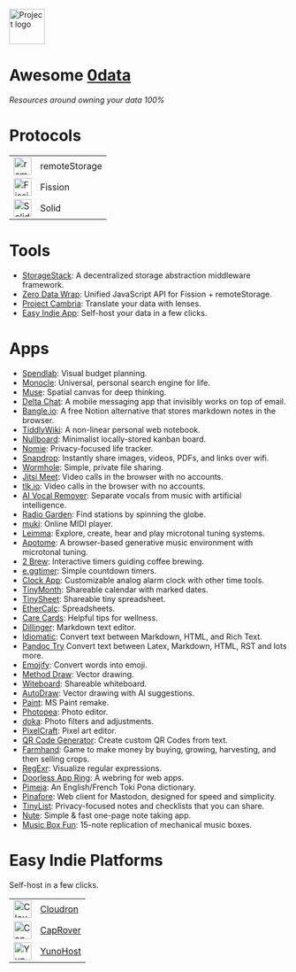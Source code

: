 <a href="https://0data.app"><img alt="Project logo" src="https://static.rosano.ca/0data/identity-mono.svg" width="64" /></a>

# Awesome [0data](https://0data.app)

_Resources around owning your data 100%_

# Protocols

<table>
  <tr>
    <td>
      <a href="https://remotestorage.io">
        <img title="remoteStorage" src="https://remotestorage.io/img/icon.svg" height="32" />
      </a>
    </td>
    <td>
      remoteStorage
    </td>        
  </tr>
  <tr>
    <td>
      <a href="https://fission.codes">
        <img title="Fission" src="https://static.rosano.ca/0data/fission.svg" height="32" />
      </a>
    </td>
    <td>
      Fission
    </td>        
  </tr>
  <tr>
    <td>
      <a href="https://solidproject.org">
        <img title="Solid" src="https://solidproject.org/assets/img/solid-emblem.svg" height="32" />
      </a>
    </td>
    <td>
      Solid
    </td>        
  </tr>
</table>

# Tools
- [StorageStack](https://github.com/jorishermans/storagestack): A decentralized storage abstraction middleware framework.
- [Zero Data Wrap](https://github.com/0dataapp/0datawrap): Unified JavaScript API for Fission + remoteStorage.
- [Project Cambria](https://www.inkandswitch.com/cambria.html): Translate your data with lenses.
- [Easy Indie App](https://easyindie.app): Self-host your data in a few clicks.

# Apps
- [Spendlab](https://www.spendlab.org): Visual budget planning.
- [Monocle](https://monocle.surge.sh): Universal, personal search engine for life.
- [Muse](https://museapp.com): Spatial canvas for deep thinking.
- [Delta Chat](https://delta.chat): A mobile messaging app that invisibly works on top of email.
- [Bangle.io](https://bangle.io): A free Notion alternative that stores markdown notes in the browser.
- [TiddlyWiki](http://www.tiddlywiki.com/): A non-linear personal web notebook.
- [Nullboard](https://nullboard.io/preview): Minimalist locally-stored kanban board.
- [Nomie](https://nomie.app): Privacy-focused life tracker.
- [Snapdrop](https://snapdrop.net): Instantly share images, videos, PDFs, and links over wifi.
- [Wormhole](https://wormhole.app): Simple, private file sharing.
- [Jitsi Meet](https://meet.jit.si): Video calls in the browser with no accounts.
- [tlk.io](https://tlk.io): Video calls in the browser with no accounts.
- [AI Vocal Remover](https://vocalremover.org): Separate vocals from music with artificial intelligence.
- [Radio Garden](http://radio.garden): Find stations by spinning the globe.
- [muki](https://muki.io): Online MIDI player.
- [Leimma](https://isartum.net/leimma): Explore, create, hear and play microtonal tuning systems.
- [Apotome](https://isartum.net/apotome): A browser-based generative music environment with microtonal tuning.
- [2 Brew](https://2brew.github.io): Interactive timers guiding coffee brewing.
- [e.ggtimer](https://e.ggtimer.com): Simple countdown timers.
- [Clock App](https://clockapp.tk): Customizable analog alarm clock with other time tools.
- [TinyMonth](https://tinymonth.com): Shareable calendar with marked dates.
- [TinySheet](https://tinysheet.com): Shareable tiny spreadsheet.
- [EtherCalc](https://ethercalc.net): Spreadsheets.
- [Care Cards](https://carecards.io/info): Helpful tips for wellness.
- [Dillinger](https://dillinger.io): Markdown text editor.
- [Idiomatic](https://idiomatic.rosano.ca): Convert text between Markdown, HTML, and Rich Text.
- [Pandoc Try](https://pandoc.org/try) Convert text between Latex, Markdown, HTML, RST and lots more.
- [Emojify](https://madelinemiller.dev/apps/emojify/): Convert words into emoji.
- [Method Draw](https://editor.method.ac): Vector drawing.
- [Witeboard](https://witeboard.com): Shareable whiteboard.
- [AutoDraw](https://www.autodraw.com): Vector drawing with AI suggestions.
- [Paint](https://jspaint.app): MS Paint remake.
- [Photopea](https://www.photopea.com): Photo editor.
- [doka](https://doka.photo): Photo filters and adjustments.
- [PixelCraft](https://pixelcraft.web.app): Pixel art editor.
- [QR Code Generator](https://qr-code-generator.now.sh): Create custom QR Codes from text.
- [Farmhand](https://jeremyckahn.github.io/farmhand): Game to make money by buying, growing, harvesting, and then selling crops.
- [RegExr](https://regexr.com): Visualize regular expressions.
- [Doorless App Ring](https://ring.0data.app): A webring for web apps.
- [Pimeja](https://pimeja.lectronice.com): An English/French Toki Pona dictionary.
- [Pinafore](https://pinafore.social): Web client for Mastodon, designed for speed and simplicity.
- [TinyList](https://tinylist.app): Privacy-focused notes and checklists that you can share.
- [Nute](https://nute.app): Simple & fast one-page note taking app.
- [Music Box Fun](https://musicboxfun.com): 15-note replication of mechanical music boxes.

# Easy Indie Platforms

Self-host in a few clicks.

<table>
  <tr>
    <td>
      <img title="Cloudron" src="https://www.cloudron.io/img/logo.svg" height="32" />
    </td>
    <td>
      <a href="https://www.cloudron.io">Cloudron</a>
    </td>        
  </tr>
  <tr>
    <td>
      <img title="CapRover" src="https://caprover.com/img/logo.png" height="32" />
    </td>
    <td>
      <a href="https://caprover.com">CapRover</a>
    </td>        
  </tr>
  <tr>
    <td>
      <img title="YunoHost" src="https://static.rosano.ca/eas/yunohost.svg" height="32" />
    </td>
    <td>
      <a href="https://yunohost.org">YunoHost</a>
    </td>        
  </tr>
</table>
